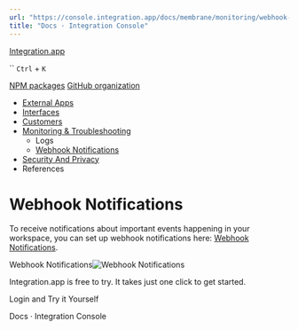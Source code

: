 ```yaml
---
url: "https://console.integration.app/docs/membrane/monitoring/webhook-notifications"
title: "Docs · Integration Console"
---
```


[Integration.app](https://integration.app/)

`` `Ctrl` + `K`

[NPM packages](https://www.npmjs.com/~integration.app) [GitHub organization](https://github.com/integration-app)

- [External Apps](https://console.integration.app/docs/membrane/apps)
- [Interfaces](https://console.integration.app/docs/membrane/interfaces)
- [Customers](https://console.integration.app/docs/membrane/customers)
- [Monitoring & Troubleshooting](https://console.integration.app/docs/membrane/monitoring)
  - Logs
  - [Webhook Notifications](https://console.integration.app/docs/membrane/monitoring/webhook-notifications)
- [Security And Privacy](https://console.integration.app/docs/membrane/security-and-privacy)
- References

# Webhook Notifications

To receive notifications about important events happening in your workspace, you can set up webhook notifications here: [Webhook Notifications](https://console.integration.app/w/0/settings/webhook-notifications).

Webhook Notifications![Webhook Notifications](https://console.integration.app/images/docs/webhook-notifications.png)

Integration.app is free to try. It takes just one click to get started.

Login and Try it Yourself

Docs · Integration Console